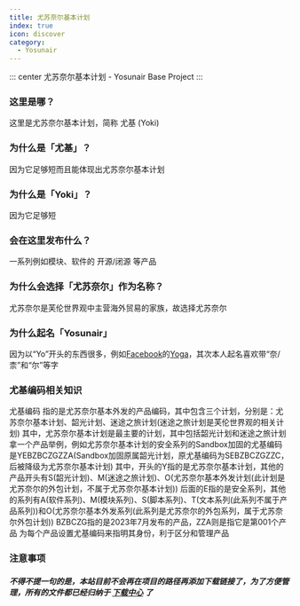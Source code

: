 ```yaml
---
title: 尤苏奈尔基本计划
index: true
icon: discover
category:
  - Yosunair
---
```


::: center
尤苏奈尔基本计划 - Yosunair Base Project
:::

### 这里是哪？
这里是尤苏奈尔基本计划，简称 尤基 (Yoki)

### 为什么是「尤基」？
因为它足够短而且能体现出尤苏奈尔基本计划

### 为什么是「Yoki」？
因为它足够短

### 会在这里发布什么？
一系列例如模块、软件的 开源/闭源 等产品

### 为什么会选择「尤苏奈尔」作为名称？
尤苏奈尔是芙伦世界观中主营海外贸易的家族，故选择尤苏奈尔

### 为什么起名「Yosunair」
因为以“Yo”开头的东西很多，例如[Facebook](https://www.facebook.com)的[Yoga](https://github.com/facebook/yoga)，其次本人起名喜欢带“奈/柰”和“尔”等字

### 尤基编码相关知识
尤基编码 指的是尤苏奈尔基本外发的产品编码，其中包含三个计划，分别是：尤苏奈尔基本计划、韶光计划、迷途之旅计划(迷途之旅计划是芙伦世界观的相关计划)
其中，尤苏奈尔基本计划是最主要的计划，其中包括韶光计划和迷途之旅计划
拿一个产品举例，例如尤苏奈尔基本计划的安全系列的Sandbox加固的尤基编码是YEBZBCZGZZA(Sandbox加固原属韶光计划，原尤基编码为SEBZBCZGZZC，后被降级为尤苏奈尔基本计划)
其中，开头的Y指的是尤苏奈尔基本计划，其他的产品开头有S(韶光计划)、M(迷途之旅计划)、O(尤苏奈尔基本外发计划(此计划是尤苏奈尔的外包计划，不属于尤苏奈尔基本计划))
后面的E指的是安全系列，其他的系列有A(软件系列)、M(模块系列)、S(脚本系列)、T(文本系列(此系列不属于产品系列))和O(尤苏奈尔基本外发系列(此系列是尤苏奈尔的外包系列，属于尤苏奈尔外包计划))
BZBCZG指的是2023年7月发布的产品，ZZA则是指它是第001个产品
为每个产品设置尤基编码来指明其身份，利于区分和管理产品

### 注意事项
##### 不得不提一句的是，本站目前不会再在项目的路径再添加下载链接了，为了方便管理，所有的文件都已经归纳于 [下载中心](./file.html) 了